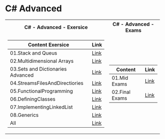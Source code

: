  <h1>C# Advanced</h1>


<table>

<tr>
  <th>C# - Advanced - Exersice </th>
  <th>C# - Advanced - Exams </th>
</tr>

<tr>

<td>

| **Content Exersice**                                                            | **Link**                                                   |
| --------------------------------------------------------------------- | ---------------------------------------------------------- |
| <a> 01.Stack and Queus </a>            | <a href="https://github.com/Argatski/SoftUni/tree/main/C%23/04.C%23%20Advanced/Exercise/01.StacksAndQueus"> Link</a> |
| <a> 02.Multidimensional Arrays </a>    | <a href="https://github.com/Argatski/SoftUni/tree/main/C%23/04.C%23%20Advanced/Exercise/02.MultidimensionalArrays"> Link</a> |
| <a> 03.Sets and Dictionaries Advanced </a>  | <a href="https://github.com/Argatski/SoftUni/tree/main/C%23/04.C%23%20Advanced/Exercise/03.SetsAndDictionaries"> Link</a> |
| <a> 04.StreamsFilesAndDirectiories</a> | <a href="https://github.com/Argatski/SoftUni/tree/main/C%23/04.C%23%20Advanced/Exercise/04.StreamsFilesAndDirectiories"> Link</a> |
| <a> 05.FunctionalProgramming </a>      | <a href=""> Link</a> |
| <a> 06.DefiningClasses </a>            | <a href=""> Link</a> |
| <a> 07.ImplementingLinkedList </a>     | <a href=""> Link</a> |
| <a> 08.Generics </a>                   | <a href=""> Link</a> |
| <a> All</a> | <a href=""> Link</a> |

</td>
<td>

| **Content**                                                            | **Link**                                                   |
| --------------------------------------------------------------------- | ---------------------------------------------------------- |
| <a> 01.Mid Exams </a>               | <a href="https://github.com/Argatski/SoftUni/tree/main/02.ProgrammingFundamentals/Mid%20Exam"> Link</a> |
| <a> 02.Final Exams </a>   | <a href="https://github.com/Argatski/SoftUni/tree/main/02.ProgrammingFundamentals/FinalExam"> Link</a> |


</td>

